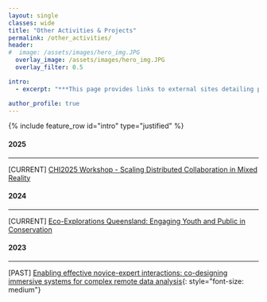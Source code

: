 ```yaml
---
layout: single
classes: wide
title: "Other Activities & Projects"
permalink: /other_activities/
header:
#  image: /assets/images/hero_img.JPG
  overlay_image: /assets/images/hero_img.JPG
  overlay_filter: 0.5

intro:
  - excerpt: "***This page provides links to external sites detailing past or present activities/projects that I have been or am involved with. I present these chronologically; with the most recent activities appearing at the top. This is not an exhaustive list of all my additional activities & projects, and is only intended to present those that are detailed in external sites.***"

author_profile: true
---
```


{% include feature_row id="intro" type="justified" %}

#### 2025
---
[CURRENT] [CHI2025 Workshop - Scaling Distributed Collaboration in Mixed Reality](https://blendedrealities.jensemil.dk/scaling-distributed-collaboration-in-mixed-reality/)

#### 2024
---
[CURRENT] [Eco-Explorations Queensland: Engaging Youth and Public in Conservation](https://research.qut.edu.au/ecoexplorations/)

#### 2023
---
[PAST] [Enabling effective novice-expert interactions: co-designing immersive systems for complex remote data analysis](https://www.qut.edu.au/research/study-with-us/student-topics/topics/enabling-effective-novice-expert-interactions-co-designing-immersive-systems-for-complex-remote-data-analysis){: style="font-size: medium"}
